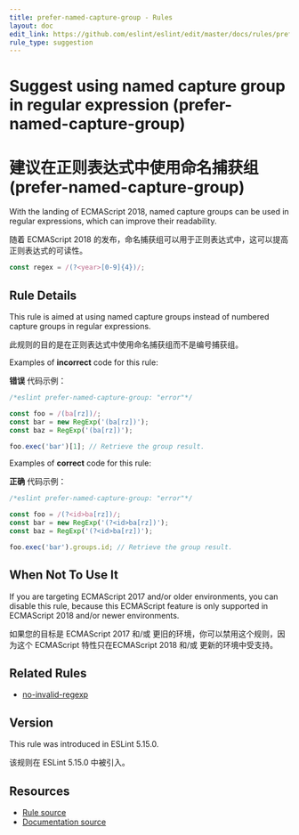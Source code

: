 ```yaml
---
title: prefer-named-capture-group - Rules
layout: doc
edit_link: https://github.com/eslint/eslint/edit/master/docs/rules/prefer-named-capture-group.md
rule_type: suggestion
---
```

<!-- Note: No pull requests accepted for this file. See README.md in the root directory for details. -->

# Suggest using named capture group in regular expression (prefer-named-capture-group)

# 建议在正则表达式中使用命名捕获组 (prefer-named-capture-group)

With the landing of ECMAScript 2018, named capture groups can be used in regular expressions, which can improve their readability.

随着 ECMAScript 2018 的发布，命名捕获组可以用于正则表达式中，这可以提高正则表达式的可读性。

```js
const regex = /(?<year>[0-9]{4})/;
```

## Rule Details

This rule is aimed at using named capture groups instead of numbered capture groups in regular expressions.

此规则的目的是在正则表达式中使用命名捕获组而不是编号捕获组。

Examples of **incorrect** code for this rule:

**错误** 代码示例：

```js
/*eslint prefer-named-capture-group: "error"*/

const foo = /(ba[rz])/;
const bar = new RegExp('(ba[rz])');
const baz = RegExp('(ba[rz])');

foo.exec('bar')[1]; // Retrieve the group result.
```

Examples of **correct** code for this rule:

**正确** 代码示例：

```js
/*eslint prefer-named-capture-group: "error"*/

const foo = /(?<id>ba[rz])/;
const bar = new RegExp('(?<id>ba[rz])');
const baz = RegExp('(?<id>ba[rz])');

foo.exec('bar').groups.id; // Retrieve the group result.
```

## When Not To Use It

If you are targeting ECMAScript 2017 and/or older environments, you can disable this rule, because this ECMAScript feature is only supported in ECMAScript 2018 and/or newer environments.

如果您的目标是 ECMAScript 2017 和/或 更旧的环境，你可以禁用这个规则，因为这个 ECMAScript 特性只在ECMAScript 2018 和/或 更新的环境中受支持。

## Related Rules

* [no-invalid-regexp](./no-invalid-regexp)

## Version

This rule was introduced in ESLint 5.15.0.

该规则在 ESLint 5.15.0 中被引入。

## Resources

* [Rule source](https://github.com/eslint/eslint/tree/master/lib/rules/prefer-named-capture-group.js)
* [Documentation source](https://github.com/eslint/eslint/tree/master/docs/rules/prefer-named-capture-group.md)
